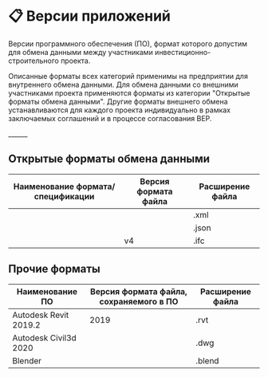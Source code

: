 # 📋 Версии приложений

Версии программного обеспечения (ПО), формат которого допустим для обмена данными между участниками инвестиционно-строительного проекта.

Описанные форматы всех категорий применимы на предприятии для внутреннего обмена данными. Для обмена данными со внешними участниками проекта применяются форматы из категории "Открытые форматы обмена данными". Другие форматы внешнего обмена устанавливаются для каждого проекта индивидуально в рамках заключаемых соглашений и в процессе согласования BEP.

\_\_\_\_\_\_

## Открытые форматы обмена данными

| Наименование формата/спецификации | Версия формата файла | Расширение файла |
| --------------------------------- | -------------------- | ---------------- |
|                                   |                      | .xml             |
|                                   |                      | .json            |
|                                   | v4                   | .ifc             |

## Прочие форматы

| Наименование ПО       | Версия формата файла, сохраняемого в ПО | Расширение файла |
| --------------------- | --------------------------------------- | ---------------- |
| Autodesk Revit 2019.2 | 2019                                    | .rvt             |
| Autodesk Civil3d 2020 |                                         | .dwg             |
| Blender               |                                         | .blend           |
